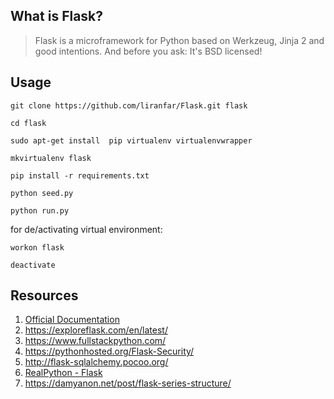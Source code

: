 ## What is Flask?

> Flask is a microframework for Python based on Werkzeug, Jinja 2 and good intentions. And before you ask: It's BSD licensed!

## Usage

    git clone https://github.com/liranfar/Flask.git flask

    cd flask

    sudo apt-get install  pip virtualenv virtualenvwrapper

    mkvirtualenv flask

    pip install -r requirements.txt

    python seed.py

    python run.py

for de/activating virtual environment:

    workon flask

    deactivate


## Resources

1. [Official Documentation](http://flask.pocoo.org/)
2. https://exploreflask.com/en/latest/
3. https://www.fullstackpython.com/
4. https://pythonhosted.org/Flask-Security/
5. http://flask-sqlalchemy.pocoo.org/
6. [RealPython - Flask](https://realpython.com/blog/python/introduction-to-flask-part-1-setting-up-a-static-site/)
7. https://damyanon.net/post/flask-series-structure/
